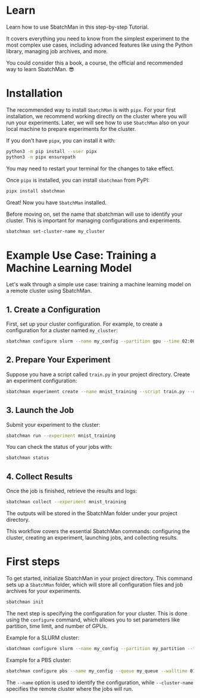 # Learn

Learn how to use SbatchMan in this step-by-step Tutorial.

It covers everything you need to know from the simplest experiment to the most complex use cases, including advanced features like using the Python library, managing job archives, and more.

You could consider this a book, a course, the official and recommended way to learn SbatchMan. 😎

# Installation
The recommended way to install `SbatchMan` is with `pipx`. For your first installation, we recommend working directly on the cluster where you will run your experiments. Later, we will see how to use `SbatchMan` also on your local machine to prepare experiments for the cluster.

If you don't have `pipx`, you can install it with:
```bash
python3 -m pip install --user pipx
python3 -m pipx ensurepath
```
You may need to restart your terminal for the changes to take effect.

Once `pipx` is installed, you can install `sbatchman` from PyPI:
```bash
pipx install sbatchman
```

Great! Now you have `SbatchMan` installed.

Before moving on, set the name that sbatchman will use to identify your cluster. This is important for managing configurations and experiments.

```bash
sbatchman set-cluster-name my_cluster
```

# Example Use Case: Training a Machine Learning Model

Let's walk through a simple use case: training a machine learning model on a remote cluster using SbatchMan.

## 1. Create a Configuration

First, set up your cluster configuration. For example, to create a configuration for a cluster named `my_cluster`:

```bash
sbatchman configure slurm --name my_config --partition gpu --time 02:00:00 --gpus 1 --cluster-name my_cluster
```

## 2. Prepare Your Experiment

Suppose you have a script called `train.py` in your project directory. Create an experiment configuration:

```bash
sbatchman experiment create --name mnist_training --script train.py --config my_config
```

## 3. Launch the Job

Submit your experiment to the cluster:

```bash
sbatchman run --experiment mnist_training
```

You can check the status of your jobs with:

```bash
sbatchman status
```

## 4. Collect Results

Once the job is finished, retrieve the results and logs:

```bash
sbatchman collect --experiment mnist_training
```

The outputs will be stored in the SbatchMan folder under your project directory.

This workflow covers the essential SbatchMan commands: configuring the cluster, creating an experiment, launching jobs, and collecting results.

# First steps
To get started, initialize SbatchMan in your project directory. This command sets up a `SbatchMan` folder, which will store all configuration files and job archives for your experiments.

```bash
sbatchman init
```
The next step is specifying the configuration for your cluster. This is done using the `configure` command, which allows you to set parameters like partition, time limit, and number of GPUs.

Example for a SLURM cluster:
```bash
sbatchman configure slurm --name my_config --partition my_partition --time 01:00:00 --gpus 1 --cluster-name my_cluster
```
Example for a PBS cluster:
```bash
sbatchman configure pbs --name my_config --queue my_queue --walltime 01:00:00 --gpus 1 --cluster-name my_cluster
```

The `--name` option is used to identify the configuration, while `--cluster-name` specifies the remote cluster where the jobs will run. 